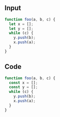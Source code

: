 
## Input

```javascript
function foo(a, b, c) {
  let x = [];
  let y = [];
  while (c) {
    y.push(b);
    x.push(a);
  }
}

```

## Code

```javascript
function foo(a, b, c) {
  const x = [];
  const y = [];
  while (c) {
    y.push(b);
    x.push(a);
  }
}

```
      